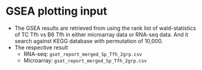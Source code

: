 # GSEA plotting input
- The GSEA results are retrieved from using the rank list of wald-statistics of TC Tfh vs B6 Tfh in either microarray data or RNA-seq data. And it search against KEGG database with permutation of 10,000. 
- The respective result
  - RNA-seq: `gset_report_merged_Sp_Tfh_2grp.csv`
  - Microarray: `gset_report_merged_Sp_Tfh_2grp.csv`